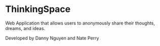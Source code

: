 ThinkingSpace
=============

Web Application that allows users to anonymously share their thoughts, dreams, and ideas.  
  
Developed by Danny Nguyen and Nate Perry
